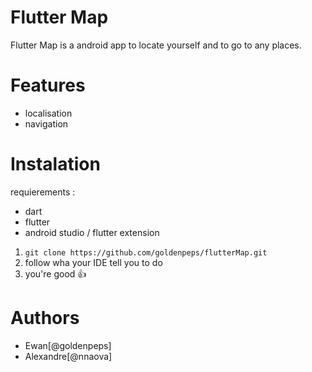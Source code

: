 # Flutter Map
Flutter Map is a android app to locate yourself and to go to any places.

# Features
- localisation
- navigation

# Instalation
requierements :
- dart
- flutter
- android studio / flutter extension
1. ```git clone https://github.com/goldenpeps/flutterMap.git```
2. follow wha your IDE tell you to do 
3. you're good :+1:

# Authors
- Ewan[@goldenpeps]
- Alexandre[@nnaova]
